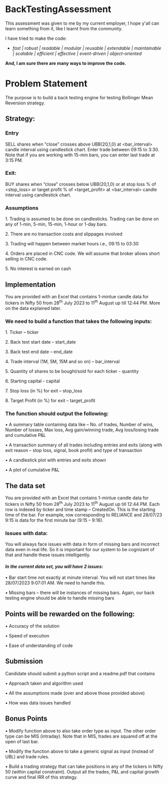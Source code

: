 # BackTestingAssessment
This assessment was given to me by my current employer, I hope y'all can learn something from it, like I learnt from the community.

I have tried to make the code:

  * *fast | robust | readable | modular | reusable | extendable | maintainable | scalable | efficient | effective | event-driven | object-oriented*

**And, I am sure there are many ways to improve the code.**


# **Problem Statement**

The purpose is to build a back testing engine for testing Bollinger Mean Reversion strategy.

## **Strategy:**

### **Entry**

SELL <quantity> shares when “close” crosses above UBB(20,1,0) at <bar\_interval> 
candle interval using candlestick chart. 
Enter trade between 09:15 to 3:30. 
Note that if you are working with 15-min bars, you can enter last trade at 3:15 PM.

### **Exit:**

BUY <quantity> shares when “close” crosses below UBB(20,1,0) or at stop loss % of <stop\_loss> 
or target profit % of <target\_profit> at <bar\_interval> candle interval using candlestick chart.

### **Assumptions**

1\. Trading is assumed to be done on candlesticks. 
Trading can be done on any of 1-min, 5-min, 15-min, 1-hour or 1-day bars.

2\. There are no transaction costs and slippages involved

3\. Trading will happen between market hours i.e., 09:15 to 03:30

4\. Orders are placed in CNC code. 
We will assume that broker allows short selling in CNC code.

5\. No interest is earned on cash

## **Implementation**

You are provided with an Excel that contains 1-mintue candle data for tickers in Nifty 50
from 28<sup>th</sup> July 2023 to 11<sup>th</sup> August up till 12:44 PM. 
More on the data explained later. 

### We need to build a function that takes the following inputs:

1\. Ticker – ticker

2\. Back test start date – start\_date

3\. Back test end date – end\_date

4\. Trade interval (1M, 5M, 15M and so on) – bar\_interval

5\. Quantity of shares to be bought/sold for each ticker - quantity

6\. Starting capital - capital

7\. Stop loss (in %) for exit – stop\_loss

8\. Target Profit (in %) for exit – target\_profit

### **The function should output the following:**

• A summary table containing data like – No. of trades, Number of wins, Number of
losses, Max loss, Avg gain/winning trade, Avg loss/losing trade and cumulative P&L

• A transaction summary of all trades including entries and exits (along with exit
reason – stop loss, signal, book profit) and type of transaction

• A candlestick plot with entries and exits shown

• A plot of cumulative P&L

## **The data set**

You are provided with an Excel that contains 1-mintue candle data for tickers in Nifty 50 from
28<sup>th</sup> July 2023 to 11<sup>th</sup> August up till 12:44 PM. Each row is indexed by ticker and time stamp
– CreatedOn. This is the starting time of the bar. For example, row corresponding to
RELIANCE and 28/07/23 9:15 is data for the first minute bar (9:15 – 9:16).

### **Issues with data:**

You will always face issues with data in form of missing bars and incorrect data even in real
life. So it is important for our system to be cognizant of that and handle these issues
intelligently.

#### *In the current data set, you will have 2 issues:*

• Bar start time not exactly at minute interval. You will not start times like
28/07/2023 9:07:01 AM. We need to handle this.

• Missing bars – there will be instances of missing bars. Again, our back testing engine
should be able to handle missing bars

## **Points will be rewarded on the following:**

• Accuracy of the solution

• Speed of execution

• Ease of understanding of code

## **Submission**

Candidate should submit a python script and a readme.pdf that contains

• Approach taken and algorithm used

• All the assumptions made (over and above those provided above)

• How was data issues handled

## **Bonus Points**

• Modify function above to also take order type as input. The other order type can be
MIS (intraday). Note that in MIS, trades are squared off at the open of last bar.

• Modify the function above to take a generic signal as input (instead of UBL) and
trade rules.

• Build a trading strategy that can take positions in any of the tickers in Nifty 50 (within
capital constraint). Output all the trades, P&L and capital growth curve and final IRR
of this strategy.
